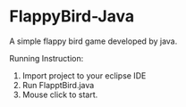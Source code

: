 # FlappyBird-Java

A simple flappy bird game developed by java.

Running Instruction:

1. Import project to your eclipse IDE
2. Run FlapptBird.java
3. Mouse click to start. 
